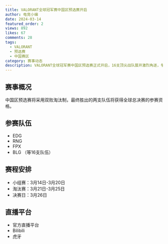 ```yaml
---
title: VALORANT全球冠军赛中国区预选赛开启
author: 电竞小编
date: 2024-03-14
featured_order: 2
views: 892
likes: 67
comments: 28
tags: 
  - VALORANT
  - 预选赛
  - 中国赛区
category: 赛事动态
description: VALORANT全球冠军赛中国区预选赛正式开启，16支顶尖战队展开激烈角逐，争夺全球总决赛参赛资格。
---
```


## 赛事概况

中国区预选赛将采用双败淘汰制，最终胜出的两支队伍将获得全球总决赛的参赛资格。

## 参赛队伍

- EDG
- RNG
- FPX
- BLG
（等16支队伍）

## 赛程安排

- 小组赛：3月14日-3月20日
- 淘汰赛：3月21日-3月25日
- 决赛日：3月26日

## 直播平台

- 官方直播平台
- Bilibili
- 虎牙 